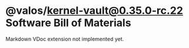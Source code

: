 # @valos/kernel-vault@0.35.0-rc.22 Software Bill of Materials

Markdown VDoc extension not implemented yet.

